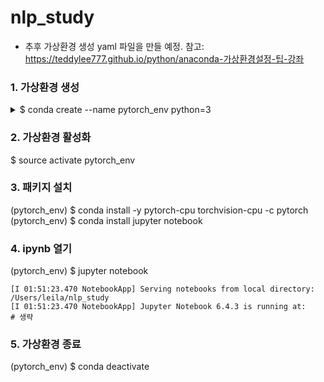 # nlp_study

* 추후 가상환경 생성 yaml 파일을 만들 예정. 참고: https://teddylee777.github.io/python/anaconda-가상환경설정-팁-강좌

### 1. 가상환경 생성
<details>
<summary>$ conda create --name pytorch_env python=3</summary>
$ conda create --name pytorch_env python=3
Collecting package metadata (current_repodata.json): done
Solving environment: done

... 중간로그 생략

The following NEW packages will be INSTALLED:

  ca-certificates    pkgs/main/osx-64::ca-certificates-2021.7.5-hecd8cb5_1
  certifi            pkgs/main/osx-64::certifi-2021.5.30-py39hecd8cb5_0
  libcxx             pkgs/main/osx-64::libcxx-12.0.0-h2f01273_0
  libffi             pkgs/main/osx-64::libffi-3.3-hb1e8313_2
  ncurses            pkgs/main/osx-64::ncurses-6.2-h0a44026_1
  openssl            pkgs/main/osx-64::openssl-1.1.1l-h9ed2024_0
  pip                pkgs/main/osx-64::pip-21.2.4-py37hecd8cb5_0
  python             pkgs/main/osx-64::python-3.9.7-h88f2d9e_1
  readline           pkgs/main/osx-64::readline-8.1-h9ed2024_0
  setuptools         pkgs/main/osx-64::setuptools-58.0.4-py39hecd8cb5_0
  sqlite             pkgs/main/osx-64::sqlite-3.36.0-hce871da_0
  tk                 pkgs/main/osx-64::tk-8.6.11-h7bc2e8c_0
  tzdata             pkgs/main/noarch::tzdata-2021a-h5d7bf9c_0
  wheel              pkgs/main/noarch::wheel-0.37.0-pyhd3eb1b0_1
  xz                 pkgs/main/osx-64::xz-5.2.5-h1de35cc_0
  zlib               pkgs/main/osx-64::zlib-1.2.11-h1de35cc_3

... 진행확인 동의
Proceed ([y]/n)? y


Downloading and Extracting Packages
certifi-2021.5.30    | 138 KB    | ################################################################# | 100%
tzdata-2021a         | 111 KB    | ################################################################# | 100%
readline-8.1         | 333 KB    | ################################################################# | 100%
sqlite-3.36.0        | 1.1 MB    | ################################################################# | 100%
pip-21.2.4           | 1.8 MB    | ################################################################# | 100%
ca-certificates-2021 | 113 KB    | ################################################################# | 100%
python-3.9.7         | 9.8 MB    | ################################################################# | 100%
libcxx-12.0.0        | 805 KB    | ################################################################# | 100%
wheel-0.37.0         | 33 KB     | ################################################################# | 100%
tk-8.6.11            | 3.0 MB    | ################################################################# | 100%
openssl-1.1.1l       | 2.2 MB    | ################################################################# | 100%
setuptools-58.0.4    | 792 KB    | ################################################################# | 100%
Preparing transaction: done
Verifying transaction: done
Executing transaction: done
... 하단 생략
</details>

### 2. 가상환경 활성화
$ source activate pytorch_env

### 3. 패키지 설치
(pytorch_env) $ conda install -y pytorch-cpu torchvision-cpu -c pytorch
(pytorch_env) $ conda install jupyter notebook

### 4. ipynb 열기
(pytorch_env) $ jupyter notebook
```
[I 01:51:23.470 NotebookApp] Serving notebooks from local directory: /Users/leila/nlp_study
[I 01:51:23.470 NotebookApp] Jupyter Notebook 6.4.3 is running at:
# 생략
```

### 5. 가상환경 종료
(pytorch_env) $ conda deactivate